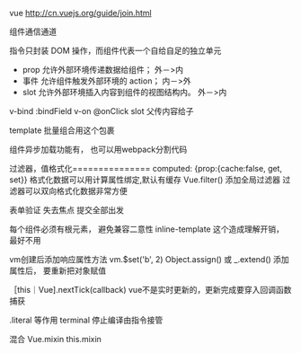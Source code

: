 


vue
http://cn.vuejs.org/guide/join.html

组件通信通道

指令只封装 DOM 操作，而组件代表一个自给自足的独立单元

* prop 允许外部环境传递数据给组件；   外－>内
* 事件 允许组件触发外部环境的 action；   内－>外
* slot 允许外部环境插入内容到组件的视图结构内。   外－>内

v-bind  :bindField
v-on  @onClick
slot 父传内容给子

template 批量组合用这个包裹

组件异步加载功能有， 也可以用webpack分割代码

过滤器，值格式化===============
computed: {prop:{cache:false, get, set}}  格式化数据可以用计算属性绑定,默认有缓存
Vue.filter()  添加全局过滤器
过滤器可以双向格式化数据非常方便

表单验证 失去焦点
        提交全部出发

每个组件必须有根元素， 避免兼容二意性
inline-template  这个造成理解开销， 最好不用

vm创建后添加响应属性方法  vm.$set('b', 2)
Object.assign() 或 _.extend() 添加属性后， 要重新把对象赋值

［this｜Vue].nextTick(callback)  vue不是实时更新的，更新完成要穿入回调函数捕获

.literal 等作用
terminal  停止编译由指令接管

混合
Vue.mixin this.mixin

